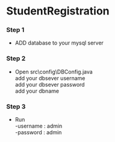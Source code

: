 # StudentRegistration
### Step 1
- ADD database to your mysql server </br>

### Step 2
- Open src\config\DBConfig.java  </br>
 add your dbsever username  </br>
 add your dbsever password  </br>
 add your dbname  </br>

### Step 3
- Run </br>
-username :  admin </br>
-password :  admin
 

 

